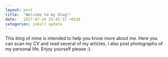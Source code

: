 ```yaml
---
layout: post
title:  "Welcome to my blog!"
date:   2017-07-26 19:45:31 +0530
categories: jekyll update
---
```

This blog of mine is intended to help you know more about me.
Here you can scan my CV and read several of my articles.
I also post photographs of my personal life.
Enjoy yourself please :).
